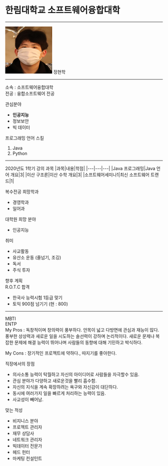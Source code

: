 # 한림대학교 소프트웨어융합대학
---
<img src=정현학.jpg height=150 width=150>
정현학

---

소속 : 소프트웨어융합대학   
전공 : 융합소프트웨어 전공

관심분야   
* **인공지능**
* 정보보안
* 빅 데이터

프로그래밍 언어 스킬   
1. Java
2. Python

------

2020년도 1학기 강의 과목
|과목|내용|학점|
|---|---|---|
|Java 프로그래밍|Java 언어 개요|3|
|이산 구조론|이산 수학 개요|3|
|소프트웨어세미나1|최신 소프트웨어 트랜드|1|   

복수전공 희망학과   
* 경영학과
* 일어과   

대학원 희망 분야
* 인공지능

취미   
* 사교활동
* 유산소 운동 (줄넘기, 조깅)
* 독서 
* 주식 투자   

향후 계획   
R.O.T.C 합격
- 한국사 능력시험 1등급 맞기 
- 토익 900점 넘기기 (현 : 800)

----


MBTI   
ENTP   
My Pros : 독창적이며 창의력이 풍부하다. 안목이 넓고 다방면에 관심과 재능이 많다. 풍부한 상상력과 새로운 일을 시도하는 솔선력이 강하며 논리적이다. 새로운 문제나 복잡한 문제에 해결 능력이 뛰어나며 사람들의 동향에 대해 기민하고 박식하다.   

My Cons :  장기적인 프로젝트에 약하다., 따지기를 좋아한다.   

직장에서의 장점
* 의사소통 능력이 탁월하고 자신의 아이디어로 사람들을 자극할수 있음.
* 관심 분야가 다양하고 새로운것을 빨리 흡수함.
* 자신의 지식을 계속 확장하려는 욕구와 자신감이 대단하다.
* 동시에 여러가지 일을 빠르게 처리하는 능력이 있음.
* 사교성이 빼어남.   

맞는 적성   
* 비지니스 분야
* 프로젝트 관리자
* 재무 상담사
* 네트워크 관리자
* 빅데이터 전문가
* 헤드 헌터
* 마케팅 컨설턴트





 
 
